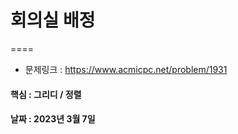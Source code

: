# 회의실 배정
====
- 문제링크 : https://www.acmicpc.net/problem/1931


#### 핵심 : 그리디 / 정렬

#### 날짜 : 2023년 3월 7일